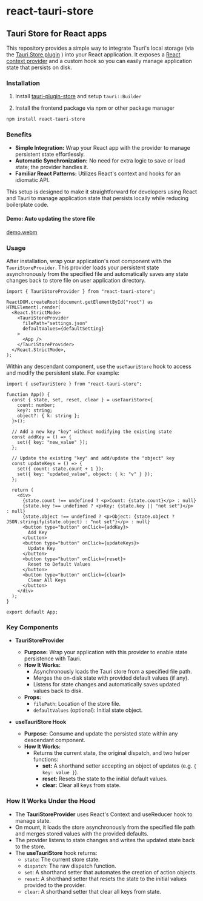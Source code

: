 # react-tauri-store

## Tauri Store for React apps

This repository provides a simple way to integrate Tauri's local storage (via the [Tauri Store plugin](https://v2.tauri.app/plugin/store/) ) into your React application. It exposes a [React context provider](https://react.dev/reference/react/createContext#provider) and a custom hook so you can easily manage application state that persists on disk.

### Installation

1. Install [tauri-plugin-store](https://github.com/tauri-apps/tauri-plugin-store) and setup `tauri::Builder`

2. Install the frontend package via npm or other package manager

```bash
npm install react-tauri-store
```

### Benefits

- **Simple Integration:** Wrap your React app with the provider to manage persistent state effortlessly.
- **Automatic Synchronization:** No need for extra logic to save or load state; the provider handles it.
- **Familiar React Patterns:** Utilizes React's context and hooks for an idiomatic API.

This setup is designed to make it straightforward for developers using React and Tauri to manage application state that persists locally while reducing boilerplate code.

#### Demo: Auto updating the store file

[demo.webm](https://github.com/user-attachments/assets/39318071-d6e6-45ae-97ac-c0eb5d010801)

### Usage

After installation, wrap your application's root component with the `TauriStoreProvider`. This provider loads your persistent state asynchronously from the specified file and automatically saves any state changes back to store file on user application directory.

```tsx
import { TauriStoreProvider } from "react-tauri-store";

ReactDOM.createRoot(document.getElementById("root") as HTMLElement).render(
  <React.StrictMode>
    <TauriStoreProvider
      filePath="settings.json"
      defaultValues={defaultSetting}
    >
      <App />
    </TauriStoreProvider>
  </React.StrictMode>,
);
```

Within any descendant component, use the `useTauriStore` hook to access and modify the persistent state. For example:

```tsx
import { useTauriStore } from "react-tauri-store";

function App() {
  const { state, set, reset, clear } = useTauriStore<{
    count: number;
    key?: string;
    object?: { k: string };
  }>();

  // Add a new key "key" without modifying the existing state
  const addKey = () => {
    set({ key: "new_value" });
  };

  // Update the existing "key" and add/update the "object" key
  const updateKeys = () => {
    set({ count: state.count + 1 });
    set({ key: "updated_value", object: { k: "v" } });
  };

  return (
    <div>
      {state.count !== undefined ? <p>Count: {state.count}</p> : null}
      {state.key !== undefined ? <p>Key: {state.key || "not set"}</p> : null}
      {state.object !== undefined ? <p>Object: {state.object ? JSON.stringify(state.object) : "not set"}</p> : null}
      <button type="button" onClick={addKey}>
        Add Key
      </button>
      <button type="button" onClick={updateKeys}>
        Update Key
      </button>
      <button type="button" onClick={reset}>
        Reset to Default Values
      </button>
      <button type="button" onClick={clear}>
        Clear All Keys
      </button>
    </div>
  );
}

export default App;
```

### Key Components

- **TauriStoreProvider**

  - **Purpose:** Wrap your application with this provider to enable state persistence with Tauri.
  - **How It Works:**
    - Asynchronously loads the Tauri store from a specified file path.
    - Merges the on-disk state with provided default values (if any).
    - Listens for state changes and automatically saves updated values back to disk.
  - **Props:**
    - `filePath`: Location of the store file.
    - `defaultValues` (optional): Initial state object.

- **useTauriStore Hook**

  - **Purpose:** Consume and update the persisted state within any descendant component.
  - **How It Works:**
    - Returns the current state, the original dispatch, and two helper functions:
      - **set:** A shorthand setter accepting an object of updates (e.g. `{ key: value }`).
      - **reset:** Resets the state to the initial default values.
      - **clear:** Clear all keys from state.

### How It Works Under the Hood

- The **TauriStoreProvider** uses React's Context and useReducer hook to manage state.
- On mount, it loads the store asynchronously from the specified file path and merges stored values with the provided defaults.
- The provider listens to state changes and writes the updated state back to the store.
- The **useTauriStore** hook returns:
  - `state`: The current store state.
  - `dispatch`: The raw dispatch function.
  - `set`: A shorthand setter that automates the creation of action objects.
  - `reset`: A shorthand setter that resets the state to the initial values provided to the provider.
  - `clear`: A shorthand setter that clear all keys from state.
